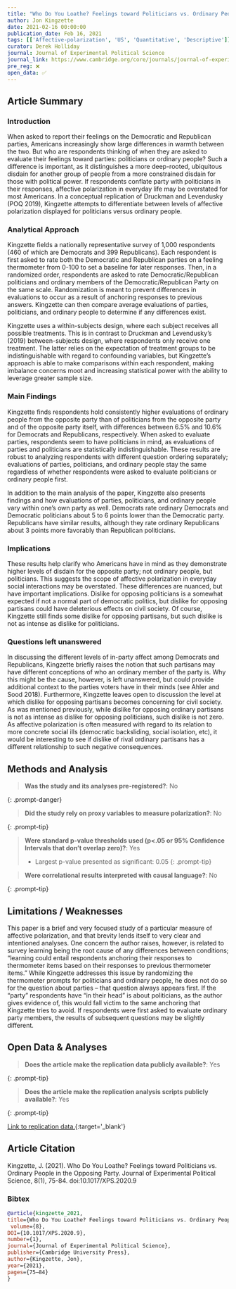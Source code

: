 ```yaml
---
title: "Who Do You Loathe? Feelings toward Politicians vs. Ordinary People in the Opposing Party"
author: Jon Kingzette
date: 2021-02-16 00:00:00
publication_date: Feb 16, 2021
tags: [['Affective-polarization', 'US', 'Quantitative', 'Descriptive']]
curator: Derek Holliday
journal: Journal of Experimental Political Science
journal_link: https://www.cambridge.org/core/journals/journal-of-experimental-political-science/article/who-do-you-loathe-feelings-toward-politicians-vs-ordinary-people-in-the-opposing-party/4A19D69433C8FED1AE3EBA15633C9649
pre_reg: ❌
open_data: ✅
---
```


## Article Summary

### Introduction ###

When asked to report their feelings on the Democratic and Republican parties, Americans increasingly show large differences in warmth between the two. But who are respondents thinking of when they are asked to evaluate their feelings toward parties: politicians or ordinary people? Such a difference is important, as it distinguishes a more deep-rooted, ubiquitous disdain for another group of people from a more constrained disdain for those with political power. If respondents conflate party with politicians in their responses, affective polarization in everyday life may be overstated for most Americans. In a conceptual replication of Druckman and Levendusky (POQ 2019), Kingzette attempts to differentiate between levels of affective polarization displayed for politicians versus ordinary people. 

### Analytical Approach ###

Kingzette fields a nationally representative survey of 1,000 respondents (460 of which are Democrats and 399 Republicans). Each respondent is first asked to rate both the Democratic and Republican parties on a feeling thermometer from 0-100 to set a baseline for later responses. Then, in a randomized order, respondents are asked to rate Democratic/Republican politicians and ordinary members of the Democratic/Republican Party on the same scale. Randomization is meant to prevent differences in evaluations to occur as a result of anchoring responses to previous answers. Kingzette can then compare average evaluations of parties, politicians, and ordinary people to determine if any differences exist.

Kingzette uses a within-subjects design, where each subject receives all possible treatments. This is in contrast to Druckman and Levendusky’s (2019) between-subjects design, where respondents only receive one treatment. The latter relies on the expectation of treatment groups to be indistinguishable with regard to confounding variables, but Kingzette’s approach is able to make comparisons within each respondent, making imbalance concerns moot and increasing statistical power with the ability to leverage greater sample size.

### Main Findings ###

Kingzette finds respondents hold consistently higher evaluations of ordinary people from the opposite party than of politicians from the opposite party and of the opposite party itself, with differences between 6.5% and 10.6% for Democrats and Republicans, respectively. When asked to evaluate parties, respondents seem to have politicians in mind, as evaluations of parties and politicians are statistically indistinguishable. These results are robust to analyzing respondents with different question ordering separately; evaluations of parties, politicians, and ordinary people stay the same regardless of whether respondents were asked to evaluate politicians or ordinary people first.

In addition to the main analysis of the paper, Kingzette also presents findings and how evaluations of parties, politicians, and ordinary people vary within one’s own party as well. Democrats rate ordinary Democrats and Democratic politicians about 5 to 6 points lower than the Democratic party. Republicans have similar results, although they rate ordinary Republicans about 3 points more favorably than Republican politicians.

### Implications ###

These results help clarify who Americans have in mind as they demonstrate higher levels of disdain for the opposite party; not ordinary people, but politicians. This suggests the scope of affective polarization in everyday social interactions may be overstated. These differences are nuanced, but have important implications. Dislike for opposing politicians is a somewhat expected if not a normal part of democratic politics, but dislike for opposing partisans could have deleterious effects on civil society. Of course, Kingzette still finds some dislike for opposing partisans, but such dislike is not as intense as dislike for politicians.

### Questions left unanswered ###

In discussing the different levels of in-party affect among Democrats and Republicans, Kingzette briefly raises the notion that such partisans may have different conceptions of who an ordinary member of the party is.  Why this might be the cause, however, is left unanswered, but could provide additional context to the parties voters have in their minds (see Ahler and Sood 2018). Furthermore, Kingzette leaves open to discussion the level at which dislike for opposing partisans becomes concerning for civil society. As was mentioned previously, while dislike for opposing ordinary partisans is not as intense as dislike for opposing politicians, such dislike is not zero. As affective polarization is often measured with regard to its relation to more concrete social ills (democratic backsliding, social isolation, etc), it would be interesting to see if dislike of rival ordinary partisans has a different relationship to such negative consequences.


## Methods and Analysis

> **Was the study and its analyses pre-registered?**: No
> 
{: .prompt-danger}

> **Did the study rely on proxy variables to measure polarization?**: No
> 
> 
>  
{: .prompt-tip}


> **Were standard p-value thresholds used (p<.05 or 95% Confidence Intervals that don’t overlap zero)?**: Yes
> 
> - Largest p-value presented as significant: 0.05
{: .prompt-tip}

> **Were correlational results interpreted with causal language?**: No
> 
{: .prompt-tip}

## Limitations / Weaknesses

This paper is a brief and very focused study of a particular measure of affective polarization, and that brevity lends itself to very clear and intentioned analyses. One concern the author raises, however, is related to survey learning being the root cause of any differences between conditions; “learning could entail respondents anchoring their responses to thermometer items based on their responses to previous thermometer items.” While Kingzette addresses this issue by randomizing the thermometer prompts for politicians and ordinary people, he does not do so for the question about parties – that question always appears first. If the “party” respondents have “in their head” is about politicians, as the author gives evidence of, this would fall victim to the same anchoring that Kingzette tries to avoid. If respondents were first asked to evaluate ordinary party members, the results of subsequent questions may be slightly different.

## Open Data & Analyses

> **Does the article make the replication data publicly available?**: Yes
> 
{: .prompt-tip}

> **Does the article make the replication analysis scripts publicly available?**: Yes
> 
{: .prompt-tip}


[Link to replication data.](https://doi.org/10.7910/DVN/XLVC6T){:target='_blank'}

## Article Citation

Kingzette, J. (2021). Who Do You Loathe? Feelings toward Politicians vs. Ordinary People in the Opposing Party. Journal of Experimental Political Science, 8(1), 75-84. doi:10.1017/XPS.2020.9

### Bibtex

```bibtex
@article{kingzette_2021, 
title={Who Do You Loathe? Feelings toward Politicians vs. Ordinary People in the Opposing Party},
 volume={8},
DOI={10.1017/XPS.2020.9},
number={1},
journal={Journal of Experimental Political Science},
publisher={Cambridge University Press},
author={Kingzette, Jon},
year={2021},
pages={75–84}
}
```

